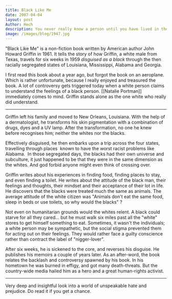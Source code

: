 ```yaml
---
title: Black Like Me
date: 2007-04-04
layout: post
Author: Hech
description: You never really know a person until you have lived in their skin
image: /images/blog/1947.jpg
---
```


&quot;Black Like Me&quot; is a non-fiction book written by American author John Howard Griffin in 1961. It tells the story of how Griffin, a white male from Texas, travels for six weeks in 1959 *disguised as a black* through the then racially segregated states of Louisiana, Mississippi, Alabama and Georgia.


I first read this book about a year ago, but forgot the book on an aeroplane. Which is rather unfortunate, because I really enjoyed and treasured the book. A lot of controversy gets triggered today when a white person claims to understand the feelings of a black person. [[Natalie Portman]] immediately comes to mind. Griffin stands alone as the one white who really did understand.  

---

Griffin left his family and moved to New Orleans, Louisiana. With the help of a dermatologist, he transforms his skin pigmentation with a combination of drugs, dyes and a UV lamp. After the transformation, no one he knew before recognises him; neither the whites nor the blacks.


Effectively disguised, he then embarks upon a trip across the four states, travelling through places&nbsp; known to have the worst racist problems like Alabama.&nbsp; In those segregated days, the blacks had their own universe and subculture, it just happened to be that they were in the same dimension as the whites. And god forbid anyone might even think of crossing over.   



Griffin writes about his experiences in finding food, finding places to stay, and even finding a toilet. He writes about the attitude of the black man, their feelings and thoughts, their mindset and their acceptance of their lot in life. He discovers that the blacks were treated much the same as animals. The average attitude of the white citizen was &quot;Animals don't eat the same food, sleep in beds or use toilets, so why would the blacks&quot; ?


Not even on humanitarian grounds would the whites relent. A black could starve for all they cared... but he must walk six miles past all the &quot;white&quot; stores to get himself something to eat. Sometimes, it wasn't the individuals; a white person may be sympathetic, but the social stigma prevented them for acting out on their feelings. They would rather face a guilty conscience rather than contract the label of &quot;nigger-lover&quot;.


After six weeks, he is sickened to the core, and reverses his disguise. He publishes his memoirs a couple of years later. As an after-word, the book relates the backlash and controversy spawned by his book. In his hometown he was burned in effigy, and got many death-threats. But the country-wide media hailed him as a hero and a great human-rights activist.  


---

Very deep and insightful look into a world of unspeakable hate and prejudice. Do read it if you get a chance.  




